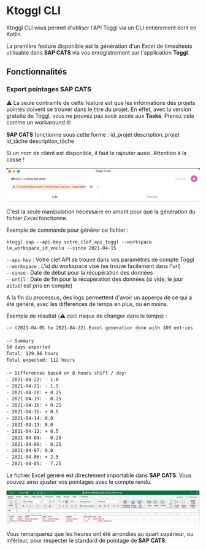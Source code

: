 # Ktoggl CLI

Ktoggl CLI vous permet d'utiliser l'API Toggl via un CLI entièrement écrit en Kotlin.

La première feature disponible est la génération d'un *Excel* de timesheets utilisable dans **SAP CATS** via vos enregistrement sur l'application **Toggl**.


## Fonctionnalités

### Export pointages **SAP CATS**

⚠️ La seule contrainte de cette feature est que les informations des projets pointés doivent se trouver dans le titre du projet. En effet, avec la version gratuite de Toggl, vous ne pouvez pas avoir accès aux **Tasks**. Prenez cela comme un workaround 🤓

**SAP CATS** fonctionne sous cette forme : id_projet description_projet id_tâche description_tâche

Si un nom de client est disponible, il faut le rajouter aussi. Attention à la casse !

![](./readme-resources/project-formating-example.png)

C'est la seule manipulation nécessaire en amont pour que la génération du fichier *Excel* fonctionne.

Exemple de commande pour générer ce fichier :

```shell
ktoggl sap --api-key votre_clef_api_toggl --workspace le_workspace_id_voulu --since 2021-04-15
```

`--api-key` : Votre clef API se trouve dans vos paramètres de compte Toggl <br />
`--workspace` : L'id du workspace visé (se trouve facilement dans l'url)<br />
`--since` : Date de début pour la récupération des données<br />
`--until` : Date de fin pour la récupération des données (si vide, le jour actuel est pris en compte)<br />

A la fin du processus, des logs permettent d'avoir un apperçu de ce qui a été généré, avec les différences de temps en plus, ou en moins.

Exemple de résultat (⚠️ ceci risque de changer dans le temps) :

```bash
-> (2021-04-05 to 2021-04-22) Excel generation done with 100 entries

-> Summary
14 days exported
Total: 129.96 hours
Total expected: 112 hours

-> Differences based on 8 hours shift / day:
- 2021-04-22: - 1.0
- 2021-04-21: - 1.5
- 2021-04-20: + 0.25
- 2021-04-19: - 0.25
- 2021-04-16: + 0.25
- 2021-04-15: + 0.5
- 2021-04-14: 0.0
- 2021-04-13: 0.0
- 2021-04-12: + 0.5
- 2021-04-09: - 0.25
- 2021-04-08: - 0.25
- 2021-04-07: 0.0
- 2021-04-06: + 2.5
- 2021-04-05: - 7.25
```

Le fichier Excel généré est directement importable dans **SAP CATS**. Vous pouvez ainsi ajuster vos pointages avec le compte rendu.

![](./readme-resources/excel-export-example.png)

Vous remarquerez que les heures ont été arrondies au quart supérieur, ou inférieur, pour respecter le standard de pointage de **SAP CATS**.
